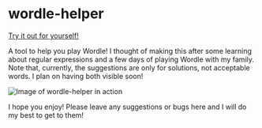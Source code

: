 # wordle-helper

[Try it out for yourself!](https://www.spalmurray.com/wordle-helper)

A tool to help you play Wordle! I thought of making this after some learning about regular expressions and a few days of playing Wordle with my family. Note that, currently, the suggestions are only for solutions, not acceptable words. I plan on having both visible soon!

![Image of wordle-helper in action](https://cdn.discordapp.com/attachments/786737014145286165/929156633966313522/Screen_Shot_2022-01-07_at_18.36.38.png) 

I hope you enjoy! Please leave any suggestions or bugs here and I will do my best to get to them!
